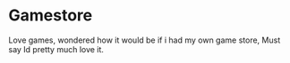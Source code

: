# Gamestore
Love games, wondered how it would be if i had my own game store, Must say Id pretty much love it. 
